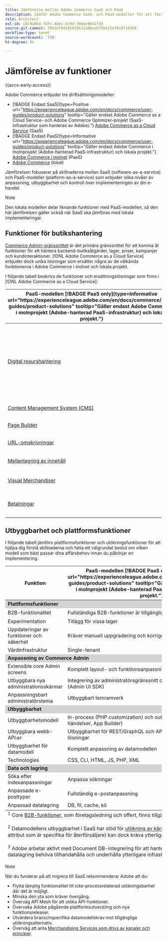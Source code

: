 ```yaml
---
title: Jämförelse mellan Adobe Commerce SaaS och PaaS
description: Jämför Adobe Commerce SaaS- och PaaS-modeller för att fastställa den bästa implementeringsmetoden för dina affärsbehov.
role: Architect
exl-id: c8c9a0b4-f47c-46ec-bc9d-39dee9641f59
source-git-commit: 395def94181016b12a00ce675bb15ef6c8f10309
workflow-type: tm+mt
source-wordcount: '776'
ht-degree: 0%

---
```


# Jämförelse av funktioner

{{accs-early-access}}

Adobe Commerce erbjuder tre driftsättningsmodeller:

- [!BADGE Endast SaaS]{type=Positive url="https://experienceleague.adobe.com/en/docs/commerce/user-guides/product-solutions" tooltip="Gäller endast Adobe Commerce as a Cloud Service- och Adobe Commerce Optimizer-projekt (SaaS-infrastruktur som hanteras av Adobe)."} [Adobe Commerce as a Cloud Service](overview.md) (SaaS)
- [!BADGE Endast PaaS]{type=Informative url="https://experienceleague.adobe.com/en/docs/commerce/user-guides/product-solutions" tooltip="Gäller endast Adobe Commerce i molnprojekt (Adobe-hanterad PaaS-infrastruktur) och lokala projekt."} [Adobe Commerce i molnet](https://experienceleague.adobe.com/en/docs/commerce-on-cloud/user-guide/overview) (PaaS)
- [Adobe Commerce](https://experienceleague.adobe.com/en/docs/commerce-operations/installation-guide/overview) (lokal)

Jämförelsen fokuserar på skillnaderna mellan SaaS (software-as-a-service) och PaaS-modeller (platform-as-a-service) som erbjuder olika nivåer av anpassning, utbyggbarhet och kontroll över implementeringen av din e-handel.

>[!NOTE]
>
>Den lokala modellen delar liknande funktioner med PaaS-modellen, så den här jämförelsen gäller också när SaaS ska jämföras med lokala implementeringar.

## Funktioner för butikshantering

[Commerce Admin-gränssnittet](https://experienceleague.adobe.com/en/docs/commerce-admin/systems/guide-overview) är det primära gränssnittet för att komma åt funktioner för att hantera backend-butiksåtgärder, lager, priser, kampanjer och kundinteraktioner. [!DNL Adobe Commerce as a Cloud Service] erbjuder dock unika lösningar som ersätter några av de välkända funktionerna i Adobe Commerce i molnet och lokala projekt.

I följande tabell beskrivs de funktioner och ersättningslösningar som finns i [!DNL Adobe Commerce as a Cloud Service]:

<table>
    <thead>
        <tr>
            <th>PaaS-modellen [!BADGE PaaS only]{type=Informative url="https://experienceleague.adobe.com/en/docs/commerce/user-guides/product-solutions" tooltip="Gäller endast Adobe Commerce i molnprojekt (Adobe-hanterad PaaS-infrastruktur) och lokala projekt."}</th>
            <th>SaaS-modellen [!BADGE SaaS only]{type=Positive url="https://experienceleague.adobe.com/en/docs/commerce/user-guides/product-solutions" tooltip="Gäller endast för Adobe Commerce as a Cloud Service- och Adobe Commerce Optimizer-projekt (Adobe-hanterad SaaS-infrastruktur)."}</th>
            <th>Information</th>
        </tr>
    </thead>
    <tbody>
        <tr>
            <td><a href="https://experienceleague.adobe.com/en/docs/commerce-admin/content-design/wysiwyg/gallery/media-gallery-asset-management">Digital resurshantering</a></td>
            <td><a href="https://experienceleague.adobe.com/en/docs/commerce-admin/content-design/aem-asset-management/aem-assets-integration">Produktbilder</a></td>
            <td>Ett robust DAM-system (Digital Asset Management) som kan integreras med Adobe Experience Manager för hantering av multimediematerial. Standardfunktionen för hantering av digitala filer och resurser innehåller också grundläggande verktyg för hantering av digitala resurser.</td>
        </tr>
        <tr>
            <td><a href="https://experienceleague.adobe.com/en/docs/commerce-admin/content-design/guide-overview">Content Management System (CMS)</a></td>
            <td rowspan="3"><a href="https://experienceleague.adobe.com/developer/commerce/storefront/merchants/get-started/">Storefront Builder</a></td>
            <td rowspan="3">En CMS som gör det möjligt för användare att enkelt skapa och hantera butiksinnehåll med hjälp av dokumentredigering eller en Visual Editor och som har inbyggda experimenteringsfunktioner.</td>
        </tr>
        <tr>
            <td><a href="https://experienceleague.adobe.com/en/docs/commerce-admin/page-builder/guide-overview">Page Builder</a></td>
        </tr>
        <tr>
            <td><a href="https://experienceleague.adobe.com/en/docs/commerce-admin/marketing/seo/url-rewrites/url-rewrite">URL-omskrivningar</a></td>
        </tr>
        <tr>
            <td><a href="https://experienceleague.adobe.com/en/docs/commerce-admin/content-design/staging/content-staging">Mellanlagring av innehåll</a></td>
            <td rowspan="2"><a href="../catalog-service/overview.md">Katalogtjänst</a></td>
            <td rowspan="2">En tjänst för avancerad visningsmodell (skrivskyddad) som hanterar katalogdata och återger produktrelaterade butiksupplevelser.</td>
        </tr>
        <tr>
            <td><a href="https://experienceleague.adobe.com/en/docs/commerce-admin/marketing/merchandising/visual-merch/visual-merchandiser">Visual Merchandiser</a></td>
        </tr>
        <tr>
            <td><a href="https://experienceleague.adobe.com/en/docs/commerce-admin/stores-sales/payments/payments">Betalningar</a></td>
            <td><a href="../payment-services/guide-overview.md">Betalningstjänster</a></td>
            <td>En integrerad betalningstjänst som underlättar säkra och effektiva transaktioner.</td>
        </tr>
    </tbody>
</table>

## Utbyggbarhet och plattformsfunktioner

I följande tabell jämförs plattformsfunktioner och utökningsfunktioner för att hjälpa dig förstå skillnaderna och fatta ett välgrundat beslut om vilken modell som bäst passar dina affärsbehov innan du påbörjar en implementering.

<table>
    <thead>
        <tr>
            <th>Funktion</th>
            <th>PaaS-modellen [!BADGE PaaS only]{type=Informative url="https://experienceleague.adobe.com/en/docs/commerce/user-guides/product-solutions" tooltip="Gäller endast Adobe Commerce i molnprojekt (Adobe-hanterad PaaS-infrastruktur) och lokala projekt."}</th>
            <th>SaaS-modellen [!BADGE SaaS only]{type=Positive url="https://experienceleague.adobe.com/en/docs/commerce/user-guides/product-solutions" tooltip="Gäller endast för Adobe Commerce as a Cloud Service- och Adobe Commerce Optimizer-projekt (Adobe-hanterad SaaS-infrastruktur)."}</th>
        </tr>
    </thead>
    <tbody>
        <tr>
            <td colspan="3" style="background:lightgray;"><strong>Plattformsfunktioner</strong></td>
        </tr>
        <tr>
            <td>B2B-funktionalitet</td>
            <td>Fullständiga B2B-funktioner är tillgängliga efter installationen</td>
            <td>Förinstallerat med grundfunktioner för B2B <sup>1</sup></td>
        </tr>
        <tr>
            <td>Experimentation</td>
            <td>Tillägg för vissa lager</td>
            <td>A/B-testning för att optimera engagemang och konvertering</td>
        </tr>
        <tr>
            <td>Uppdateringar av funktioner och säkerhet</td>
            <td>Kräver manuell uppgradering och korrigering</td>
            <td>Automatiskt distribuerad</td>
        </tr>
        <tr>
            <td>Värdinfrastruktur</td>
            <td>Single-tenant</td>
            <td>Multi-tenant</td>
        </tr>
        <tr>
            <td colspan="3" style="background:lightgray;"><strong>Anpassning av Commerce Admin</strong></td>
        </tr>
        <tr>
            <td>Extensible core Admin screens</td>
            <td>Komplett layout- och funktionsanpassning</td>
            <td>Förinställningsfilter, synlighetskontroller</td>
        </tr>
        <tr>
            <td>Utbyggbara nya administrationsskärmar</td>
            <td>Integrering av administratörsgränssnitt och extern programinjektion (Admin UI SDK)</td>
            <td>Injektion med externa appar (Admin UI SDK)</td>
        </tr>
        <tr>
            <td>Anpassningsbart administratörstema</td>
            <td>Utbyggbart temramverk</td>
            <td>Inget temramverk</td>
        </tr>
        <tr>
            <td colspan="3" style="background:lightgray;"><strong>Utbyggbarhet</strong></td>
        </tr>
        <tr>
            <td>Utbyggbarhetsmodell</td>
            <td>In-process (PHP customization) och out-of-process (API:er, händelser, App Builder)</td>
            <td>Endast ej processinriktad (API:er, händelser, App Builder)</td>
        </tr>
        <tr>
            <td>Utbyggbara webb-API:er</td>
            <td>Utbyggbarhet för REST/GraphQL och API Mesh med anpassade lösningar</td>
            <td>API Mesh med anpassade lösningar</td>
        </tr>
        <tr>
            <td>Utbyggbarhet för datamodell</td>
            <td>Komplett anpassning av datamodellen</td>
            <td>Anpassade attribut för kärnenheter och B2B-entiteter<sup>2</sup></td>
        </tr>
        <tr>
            <td>Technologies</td>
            <td>CSS, CLI, HTML, JS, PHP, XML</td>
            <td>CSS, CLI, HTML, JS, Node</td>
        </tr>
        <tr>
            <td colspan="3" style="background:lightgray;"><strong>Data och lagring</strong></td>
        </tr>
        <tr>
            <td>Söka efter indexanpassningar</td>
            <td>Anpassa sökningar</td>
            <td>Kräver lösningar från tredje part</td>
        </tr>
        <tr>
            <td>Anpassade e-posttyper</td>
            <td>Fullständig e-postanpassning</td>
            <td>Endast standardmallar för e-post</td>
        </tr>
        <tr>
            <td>Anpassad datalagring</td>
            <td>DB, fil, cache, kö</td>
            <td>App Builder State Library (endast fil)<sup>3</sup></td>
        </tr>
    </tbody>
    <tfoot>
        <tr>
            <td colspan="3">
                <sup>1</sup> Core <a href="https://experienceleague.adobe.com/en/docs/commerce-admin/b2b/guide-overview">B2B-funktioner</a>, som företagsledning och offert, finns tillgängliga i SaaS. Branschspecifika anpassningar kan dock kräva ytterligare implementeringsåtgärder.
                <br><br>
                <sup> 2</sup> Datamodellens utbyggbarhet i SaaS har stöd för <a href="https://developer.adobe.com/commerce/services/cloud/guides/custom-attributes/">utökning av kärnenheter</a> utöver produkt och kund, inklusive B2B-enheter. Branschspecifika datamodeller (till exempel attribut som är specifika för återförsäljare) kan dock kräva ytterligare arkitektoniska överväganden.
                <br><br>
                <sup> 3</sup> Adobe arbetar aktivt med Document DB-integrering för att hantera beständiga lagringsbehov för SaaS. För närvarande kan implementeringar som kräver långsiktig datalagring behöva tillhandahålla och underhålla ytterligare infrastruktur.
            </td>
        </tr>
    </tfoot>
</table>

>[!NOTE]
>
>När du funderar på att migrera till SaaS rekommenderar Adobe att du:
>
>- Flytta lämplig funktionalitet till icke-processrelaterad utökningsbarhet där det är möjligt.
>- Minska den yta som kräver övergång.
>- Överväg API Mesh för att utöka API-funktioner.
>- Övervaka Adobe pågående plattformsutveckling och nya funktionsreleaser.
>- Utvärdera branschspecifika datamodellskrav mot tillgängliga utökningsalternativ.
>- Överväg att anta [Merchandising Services som drivs av kanaler och principer](../optimizer/catalog/overview.md).

